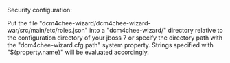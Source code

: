 Security configuration:

Put the file "dcm4chee-wizard/dcm4chee-wizard-war/src/main/etc/roles.json"
into a "dcm4chee-wizard/" directory relative to the configuration directory of your jboss 7
or specify the directory path with the "dcm4chee-wizard.cfg.path" system property.
Strings specified with "${property.name}" will be evaluated accordingly.
